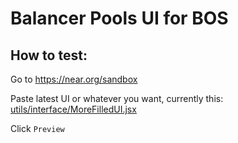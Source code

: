 # Balancer Pools UI for BOS

## How to test:

Go to https://near.org/sandbox

Paste latest UI or whatever you want, currently this: [utils/interface/MoreFilledUI.jsx](utils/interface/MoreFilledUI.jsx)

Click `Preview`
